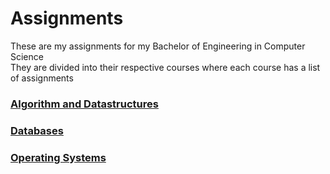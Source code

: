 # Assignments
These are my assignments for my Bachelor of Engineering in Computer Science  
They are divided into their respective courses where each course has a list of assignments

### [Algorithm and Datastructures](/algdat_2101/README.md)

### [Databases](/db_2103/README.md)

### [Operating Systems](/os_2202/README.md)
